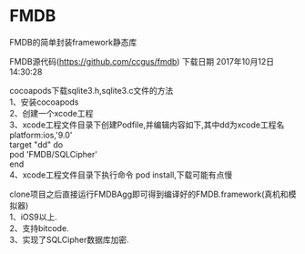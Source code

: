 # FMDB
FMDB的简单封装framework静态库

FMDB源代码(https://github.com/ccgus/fmdb) 下载日期 2017年10月12日14:30:28

cocoapods下载sqlite3.h,sqlite3.c文件的方法
</br>
1、安装cocoapods
</br>
2、创建一个xcode工程
</br>
3、xcode工程文件目录下创建Podfile,并编辑内容如下,其中dd为xcode工程名
</br>
platform:ios,'9.0'
</br>
target "dd" do
</br>
pod 'FMDB/SQLCipher'
</br>
end
</br>
4、xcode工程文件目录下执行命令 pod install,下载可能有点慢


clone项目之后直接运行FMDBAgg即可得到编译好的FMDB.framework(真机和模拟器)
</br>
1、iOS9以上.
</br>
2、支持bitcode.
</br>
3、实现了SQLCipher数据库加密.

